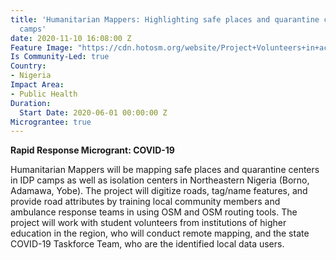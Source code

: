 ```yaml
---
title: 'Humanitarian Mappers: Highlighting safe places and quarantine centers in IDP
  camps'
date: 2020-11-10 16:08:00 Z
Feature Image: "https://cdn.hotosm.org/website/Project+Volunteers+in+action+(2)+(1).jpg"
Is Community-Led: true
Country:
- Nigeria
Impact Area:
- Public Health
Duration:
  Start Date: 2020-06-01 00:00:00 Z
Micrograntee: true
---
```


**Rapid Response Microgrant: COVID-19**

Humanitarian Mappers will be mapping safe places and quarantine centers in IDP camps as well as isolation centers in Northeastern Nigeria (Borno, Adamawa, Yobe). The project will digitize roads, tag/name features, and provide road attributes by training local community members and ambulance response teams in using OSM and OSM routing tools. The project will work with student volunteers from institutions of higher education in the region, who will conduct remote mapping, and the state COVID-19 Taskforce Team, who are the identified local data users.